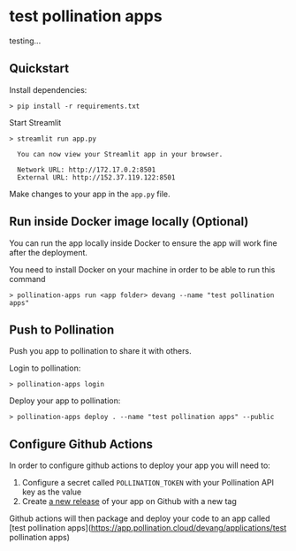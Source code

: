 # test pollination apps

testing...

## Quickstart

Install dependencies:

```
> pip install -r requirements.txt
```

Start Streamlit

```
> streamlit run app.py

  You can now view your Streamlit app in your browser.

  Network URL: http://172.17.0.2:8501
  External URL: http://152.37.119.122:8501

```

Make changes to your app in the `app.py` file.

## Run inside Docker image locally (Optional)
You can run the app locally inside Docker to ensure the app will work fine after the
deployment.

You need to install Docker on your machine in order to be able to run this command

```
> pollination-apps run <app folder> devang --name "test pollination apps"
```

## Push to Pollination
Push you app to pollination to share it with others.

Login to pollination:

```
> pollination-apps login
```

Deploy your app to pollination:

```
> pollination-apps deploy . --name "test pollination apps" --public
```


## Configure Github Actions

In order to configure github actions to deploy your app you will need to:

1. Configure a secret called `POLLINATION_TOKEN` with your Pollination API key as the value
2. Create [a new release](https://docs.github.com/en/repositories/releasing-projects-on-github/managing-releases-in-a-repository) of your app on Github with a new tag

Github actions will then package and deploy your code to an app called [test pollination apps](https://app.pollination.cloud/devang/applications/test pollination apps)


